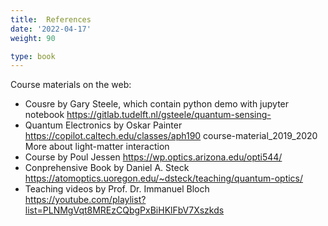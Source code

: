 ```yaml
---
title:  References
date: '2022-04-17'
weight: 90

type: book
---
```

Course materials on the web:
- Cousre by Gary Steele, which contain python demo with jupyter notebook  https://gitlab.tudelft.nl/gsteele/quantum-sensing-
- Quantum Electronics by Oskar Painter https://copilot.caltech.edu/classes/aph190
course-material_2019_2020
More about light-matter interaction
- Course by Poul Jessen https://wp.optics.arizona.edu/opti544/
- Conprehensive Book by Daniel A. Steck https://atomoptics.uoregon.edu/~dsteck/teaching/quantum-optics/
- Teaching videos by Prof. Dr. Immanuel Bloch https://youtube.com/playlist?list=PLNMgVqt8MREzCQbgPxBiHKlFbV7Xszkds